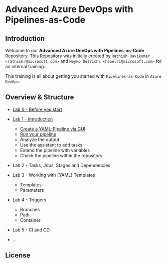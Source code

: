 # Advanced Azure DevOps with Pipelines-as-Code

## Introduction
Welcome to our **Advanced Azure DevOps with Pipelines-as-Code** Repository. This Repository was initially created by `Rathish Ravikumar <rathishr@microsoft.com>` and `Heyko Oelrichs <heoelri@microsoft.com>` for an internal training.

This training is all about getting you started with `Pipelines-as-Code` in `Azure DevOps`.

## Overview & Structure

* [Lab 0 - Before you start](/labs/lab0/before-you-start.md)

* [Lab 1 - Introduction](/labs/lab1/lab1.md)
  * [Create a YAML-Pipeline via GUI](/labs/lab1/lab1.md#11-create-a-yaml-pipeline-via-gui) 
  * [Run your pipeline](/labs/lab1/lab1.md#12-run-your-pipeline)
  * Analyze the output
  * Use the assistant to add tasks
  * Extend the pipeline with variables
  * Check the pipeline within the repository

* Lab 2 - Tasks, Jobs, Stages and Dependencies
* Lab 3 - Working with (YAML) Templates
  * Templates
  * Parameters
  
* Lab 4 - Triggers
  * Branches
  * Path
  * Container

* Lab 5 - CI and CD
* ...

## License
